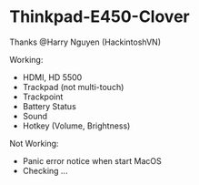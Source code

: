 # Thinkpad-E450-Clover
Thanks @Harry Nguyen (HackintoshVN)

Working: 
- HDMI, HD 5500
- Trackpad (not multi-touch)
- Trackpoint
- Battery Status
- Sound
- Hotkey (Volume, Brightness)

Not Working:
- Panic error notice when start MacOS
- Checking ...
